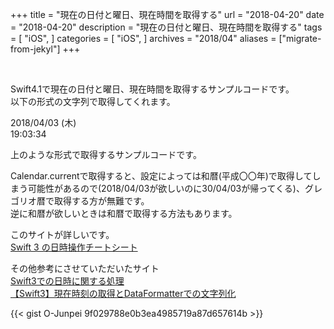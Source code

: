 +++
title = "現在の日付と曜日、現在時間を取得する"
url = "2018-04-20"
date = "2018-04-20"
description = "現在の日付と曜日、現在時間を取得する"
tags = [
    "iOS",
]
categories = [
    "iOS",
]
archives = "2018/04"
aliases = ["migrate-from-jekyl"]
+++

<br>

Swift4.1で現在の日付と曜日、現在時間を取得するサンプルコードです。  
以下の形式の文字列で取得してくれます。  

2018/04/03 (木)  
19:03:34  

上のような形式で取得するサンプルコードです。  

Calendar.currentで取得すると、設定によっては和暦(平成〇〇年)で取得してしまう可能性があるので(2018/04/03が欲しいのに30/04/03が帰ってくる)、グレゴリオ暦で取得する方が無難です。  
逆に和暦が欲しいときは和暦で取得する方法もあります。  

このサイトが詳しいです。  
[Swift 3 の日時操作チートシート](https://qiita.com/mishimay/items/8d67b583dc6809b2baf5)  

その他参考にさせていただいたサイト  
[Swift3での日時に関する処理](https://qiita.com/isom0242/items/e83ab77a3f56f66edd2f)  
[【Swift3】現在時刻の取得とDataFormatterでの文字列化](https://qiita.com/GDaigo/items/270e6ed6e898e8b8e1c3)  


{{< gist O-Junpei 9f029788e0b3ea4985719a87d657614b >}}
